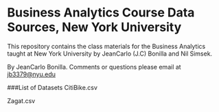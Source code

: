 # Business Analytics Course Data Sources, New York University #
This repository contains the class materials for the Business Analytics taught at New York University  by JeanCarlo (J.C) Bonilla and Nil Simsek.  

By JeanCarlo Bonilla.  Comments or questions please email at jb3379@nyu.edu

###List of Datasets
CitiBike.csv

Zagat.csv


